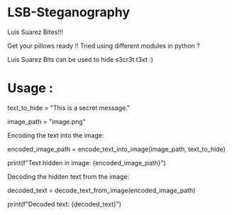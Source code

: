 # LSB-Steganography

Luis Suarez Bites!!!

Get your pillows ready !! Tried using different modules in python ?

Luis Suarez Bits can be used to hide s3cr3t t3xt :)
# Usage :
text_to_hide = "This is a secret message."

image_path = "image.png"


 Encoding the text into the image:
 
encoded_image_path = encode_text_into_image(image_path, text_to_hide)

print(f"Text hidden in image: {encoded_image_path}")

 Decoding the hidden text from the image:
 
decoded_text = decode_text_from_image(encoded_image_path)

print(f"Decoded text: {decoded_text}")
